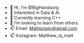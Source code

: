 - 👋 Hi, I’m @BigHandsorg
- 👀 Interested in Data & Ai
- 🌱 Currently learning C++
- 💞️ I’m looking to learn from others. 
- 📫 Email: Mattjposey@gmail.com
- 📫 Instagram: Matthew_la_matt 

<!---
BigHandsorg/BigHandsorg is a ✨ special ✨ repository because its `README.md` (this file) appears on your GitHub profile.
You can click the Preview link to take a look at your changes.
--->
